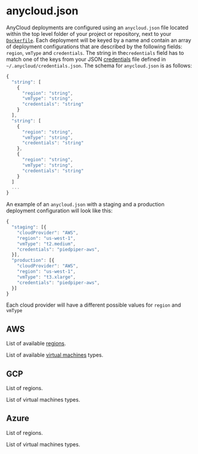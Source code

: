 # anycloud.json

AnyCloud deployments are configured using an `anycloud.json` file located within the top level folder of your project or repository, next to your [`Dockerfile`](dockerfile.md). Each deployment will be keyed by a name and contain an array of deployment configurations that are described by the following fields: `region`, `vmType` and `credentials`. The string in the`credentials` field has to match one of the keys from your JSON  [credentials](../credentials.md) file defined in `~/.anycloud/credentials.json`. The schema for `anycloud.json` is as follows:

```javascript
{
  "string": [
    {
      "region": "string",
      "vmType": "string",
      "credentials": "string"
    }
  ],
  "string": [
    {
      "region": "string",
      "vmType": "string",
      "credentials": "string"
    },
    {
      "region": "string",
      "vmType": "string",
      "credentials": "string"
    }
  ]
  ...
}
```

An example of an `anycloud.json` with a staging and a production deployment configuration will look like this:

```javascript
{
  "staging": [{
    "cloudProvider": "AWS",
    "region": "us-west-1",
    "vmType": "t2.medium",
    "credentials": "piedpiper-aws",
  }],
  "production": [{
    "cloudProvider": "AWS",
    "region": "us-west-1",
    "vmType": "t3.xlarge",
    "credentials": "piedpiper-aws",
  }]
}
```



Each cloud provider will have a different possible values for `region` and `vmType`

## AWS

List of available [regions](https://docs.aws.amazon.com/AWSEC2/latest/UserGuide/using-regions-availability-zones.html#concepts-available-regions).

List of available [virtual machines](https://docs.aws.amazon.com/AWSEC2/latest/UserGuide/instance-types.html#AvailableInstanceTypes) types.

## GCP

List of regions.

List of virtual machines types.

## Azure

List of regions.

List of virtual machines types.

